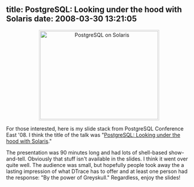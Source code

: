 title: PostgreSQL: Looking under the hood with Solaris
date: 2008-03-30 13:21:05
---

<p style="text-align: center"><a href="http://lethargy.org/~jesus/misc/PostgreSQLonSolaris.pdf" border="0"><img src="http://lethargy.org/~jesus/misc/PostgreSQLonSolaris.title.png" height="240" width="320" alt="PostgreSQL on Solaris" style="padding: 2px; border: 1px solid #ccc;"></a></p>

<p>For those interested, here is my slide stack from PostgreSQL Conference East '08.  I think the title of the talk was "<a href="http://lethargy.org/~jesus/misc/PostgreSQLonSolaris.pdf">PostgreSQL: Looking under the hood with Solaris</a>."</p>

<p>The presentation was 90 minutes long and had lots of shell-based show-and-tell.  Obviously that stuff isn't available in the slides.  I think it went over quite well.  The audience was small, but hopefully people took away the a lasting impression of what DTrace has to offer and at least one person had the response: "By the power of Greyskull."  Regardless, enjoy the slides!</p>
